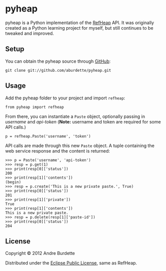 # pyheap

pyheap is a Python implementation of the [RefHeap](https://refheap.com) API. It was originally created as a Python learning project for myself, but still continues to be tweaked and improved.

## Setup

You can obtain the pyheap source through [GitHub](https://github.com/aburdette/pyheap):

    git clone git://github.com/aburdette/pyheap.git
  
## Usage

Add the pyheap folder to your project and import `refheap`:

    from pyheap import refheap
  
From there, you can instantiate a `Paste` object, optionally passing in _username_ and _api-token_ (**Note:** username and token are required for some API calls.)

    p = refheap.Paste('username', 'token')
  
API calls are made through this new `Paste` object. A tuple containing the web service response and the content is returned:

    >>> p = Paste('username', 'api-token')
    >>> resp = p.get(1)
    >>> print(resp[0]['status'])
    200
    >>> print(resp[1]['contents'])
    (begin)
    >>> resp = p.create('This is a new private paste.', True)
    >>> print(resp[0]['status'])
    201
    >>> print(resp[1]['private'])
    True
    >>> print(resp[1]['contents'])
    This is a new private paste.
    >>> resp = p.delete(resp[1]['paste-id'])
    >>> print(resp[0]['status'])
    204
  
## License

Copyright © 2012 Andre Burdette

Distributed under the [Eclipse Public License](http://www.eclipse.org/legal/epl-v10.html), same as RefHeap.

